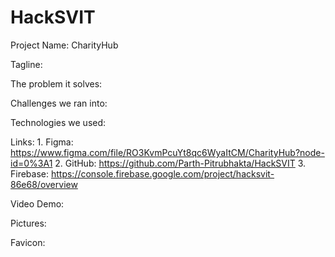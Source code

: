 # HackSVIT

Project Name: CharityHub

Tagline: 

The problem it solves: 

Challenges we ran into: 

Technologies we used:  

Links: 1. Figma: https://www.figma.com/file/RO3KvmPcuYt8qc6WyaItCM/CharityHub?node-id=0%3A1
       2. GitHub: https://github.com/Parth-Pitrubhakta/HackSVIT
       3. Firebase: https://console.firebase.google.com/project/hacksvit-86e68/overview

Video Demo:

Pictures:

Favicon:



